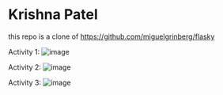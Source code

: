 # Krishna Patel 

this repo is a clone of 
https://github.com/miguelgrinberg/flasky

Activity 1: 
![image](https://github.com/krishnapatel17/ECE444-F2023-Lab1/assets/74744575/2608e6d7-43e5-4639-9868-63f761d9838b)

Activity 2: 
![image](https://github.com/krishnapatel17/ECE444-F2023-Lab1/assets/74744575/317e00c0-be25-4621-a35d-78aab9542806)

Activity 3:
![image](https://github.com/krishnapatel17/ECE444-F2023-Lab1/assets/74744575/51166128-7a68-46a9-8b88-fd97a18b8ec4)


